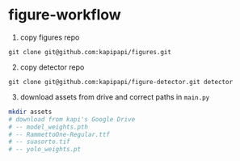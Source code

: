 # figure-workflow

1. copy figures repo
```
git clone git@github.com:kapipapi/figures.git
```

2. copy detector repo
```
git clone git@github.com:kapipapi/figure-detector.git detector
```

3. download assets from drive and correct paths in `main.py`
```bash
mkdir assets
# download from kapi's Google Drive
# -- model_weights.pth
# -- RammettoOne-Regular.ttf
# -- suasorto.tif
# -- yolo_weights.pt
```